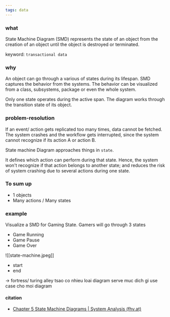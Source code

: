 ```yaml
---
tags: data 
---
```


### what
State Machine Diagram (SMD) represents the state of an object from the creation of an object until the object is destroyed or terminated.

keyword: `transactional data`

### why
An object can go through a various of states during its lifespan. SMD captures the behavior from the systems. The behavior can be visualized from a class, subsystems, package or even the whole system. 

Only one state operates during the active span. The diagram works through the transition state of its object.

### problem-resolution
If an event/ action gets replicated too many times, data cannot be fetched. The system crashes and the workflow gets interrupted, since the system cannot recognize if its action A or action B.

State machine Diagram approaches things in `state`.

It defines which action can perform during that state. Hence, the system won't recognize if that action belongs to another state; and reduces the risk of system crashing due to several actions during one state. 

### To sum up
- 1 objects
- Many actions / Many states

### example
Visualize a SMD for Gaming State.
Gamers will go through 3 states
- Game Running
- Game Pause
- Game Over


![[state-machine.jpeg]]

- start
- end

-> fortress/ turing alley
tsao co nhieu loai diagram
	serve muc dich gi
	use case cho moi diagram

#### citation
- [Chapter 5 State Machine Diagrams | System Analysis (fhv.at)](https://homepages.fhv.at/thjo/lecturenotes/sysan/state-machine-diagrams.html)